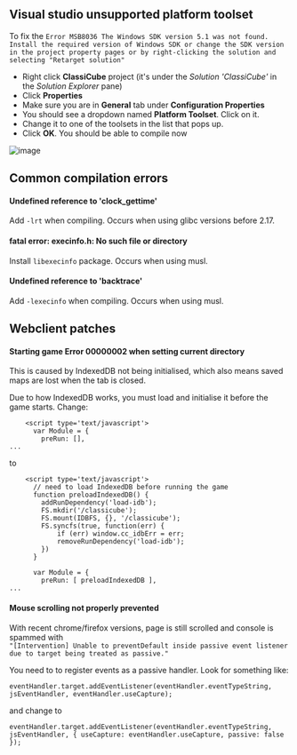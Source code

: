 Visual studio unsupported platform toolset
---------------------
To fix the ```Error MSB8036 The Windows SDK version 5.1 was not found. Install the required version of Windows SDK or change the SDK version in the project property pages or by right-clicking the solution and selecting "Retarget solution"```
* Right click **ClassiCube** project (it's under the *Solution 'ClassiCube'* in the *Solution Explorer* pane)
* Click **Properties**
* Make sure you are in **General** tab under **Configuration Properties**
* You should see a dropdown named **Platform Toolset**. Click on it.
* Change it to one of the toolsets in the list that pops up.
* Click **OK**. You should be able to compile now

![image](https://user-images.githubusercontent.com/6509348/60266950-727e4780-992c-11e9-98fb-85eb34959e93.png)

Common compilation errors
---------------------
#### Undefined reference to 'clock_gettime'
Add ```-lrt``` when compiling. Occurs when using glibc versions before 2.17.

#### fatal error: execinfo.h: No such file or directory
Install ```libexecinfo``` package. Occurs when using musl.

#### Undefined reference to 'backtrace'
Add ```-lexecinfo``` when compiling. Occurs when using musl.

Webclient patches
---------------------
#### Starting game **Error 00000002 when setting current directory**
This is caused by IndexedDB not being initialised, which also means saved maps are lost when the tab is closed.

Due to how IndexedDB works, you must load and initialise it before the game starts. Change:

```
    <script type='text/javascript'>
      var Module = {
        preRun: [],
...
```
to
```
    <script type='text/javascript'>
      // need to load IndexedDB before running the game
      function preloadIndexedDB() {
        addRunDependency('load-idb');
        FS.mkdir('/classicube');
        FS.mount(IDBFS, {}, '/classicube');
        FS.syncfs(true, function(err) { 
            if (err) window.cc_idbErr = err; 
            removeRunDependency('load-idb');
        })
      }

      var Module = {
        preRun: [ preloadIndexedDB ],
...
```

#### Mouse scrolling not properly prevented
With recent chrome/firefox versions, page is still scrolled and console is spammed with\
```"[Intervention] Unable to preventDefault inside passive event listener due to target being treated as passive."```

You need to to register events as a passive handler. Look for something like:
```
eventHandler.target.addEventListener(eventHandler.eventTypeString, jsEventHandler, eventHandler.useCapture);
```
and change to 
```
eventHandler.target.addEventListener(eventHandler.eventTypeString, jsEventHandler, { useCapture: eventHandler.useCapture, passive: false });
```
